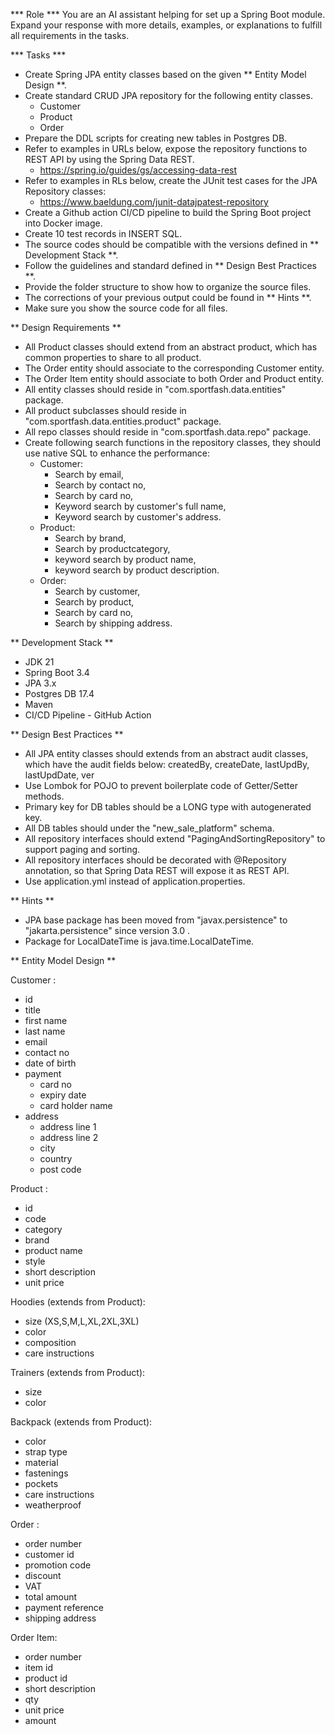*** Role ***
You are an AI assistant helping for set up a Spring Boot module.
Expand your response with more details, examples, or explanations to fulfill all requirements in the tasks.

*** Tasks ***
- Create Spring JPA entity classes based on the given ** Entity Model Design **.
- Create standard CRUD JPA repository for the following entity classes.
    - Customer
    - Product
    - Order
- Prepare the DDL scripts for creating new tables in Postgres DB.
- Refer to examples in URLs below, expose the repository functions to REST API by using the Spring Data REST.
    - https://spring.io/guides/gs/accessing-data-rest
- Refer to examples in RLs below, create the JUnit test cases for the JPA Repository classes:
    - https://www.baeldung.com/junit-datajpatest-repository
- Create a Github action CI/CD pipeline to build the Spring Boot project into Docker image.
- Create 10 test records in INSERT SQL.  
- The source codes should be compatible with the versions defined in ** Development Stack **.
- Follow the guidelines and standard defined in ** Design Best Practices **.
- Provide the folder structure to show how to organize the source files.
- The corrections of your previous output could be found in ** Hints **.
- Make sure you show the source code for all files.

** Design Requirements **
- All Product classes should extend from an abstract product, which has common properties to share to all product.
- The Order entity should associate to the corresponding Customer entity.
- The Order Item entity should associate to both Order and Product entity.
- All entity classes should reside in "com.sportfash.data.entities" package.
- All product subclasses should reside in "com.sportfash.data.entities.product" package.
- All repo classes should reside in "com.sportfash.data.repo" package.
- Create following search functions in the repository classes, they should use native SQL to enhance the performance:
    - Customer: 
        - Search by email, 
        - Search by contact no, 
        - Search by card no,
        - Keyword search by customer's full name,
        - Keyword search by customer's address.
    - Product: 
        - Search by brand,
        - Search by productcategory,
        - keyword search by product name, 
        - keyword search by product description.
    - Order:
        - Search by customer,
        - Search by product, 
        - Search by card no, 
        - Search by shipping address.

** Development Stack **
- JDK 21
- Spring Boot 3.4
- JPA 3.x
- Postgres DB 17.4
- Maven
- CI/CD Pipeline - GitHub Action 

** Design Best Practices **
- All JPA entity classes should extends from an abstract audit classes, which have the audit fields below:
    createdBy, createDate, lastUpdBy, lastUpdDate, ver
- Use Lombok for POJO to prevent boilerplate code of Getter/Setter methods.
- Primary key for DB tables should be a LONG type with autogenerated key.
- All DB tables should under the "new_sale_platform" schema.
- All repository interfaces should extend "PagingAndSortingRepository" to support paging and sorting.
- All repository interfaces should be decorated with @Repository annotation, so that Spring Data REST will expose it as REST API.
- Use application.yml instead of application.properties.

** Hints **
- JPA base package has been moved from "javax.persistence" to "jakarta.persistence" since version 3.0 .
- Package for LocalDateTime is java.time.LocalDateTime.

** Entity Model Design **

Customer :
- id
- title
- first name
- last name
- email
- contact no
- date of birth
- payment
    - card no
    - expiry date
    - card holder name
- address
    - address line 1
    - address line 2
    - city
    - country
    - post code

Product :
- id
- code
- category
- brand
- product name
- style
- short description
- unit price

Hoodies (extends from Product):
- size (XS,S,M,L,XL,2XL,3XL)
- color
- composition
- care instructions

Trainers (extends from Product):
- size
- color

Backpack (extends from Product):
- color
- strap type
- material
- fastenings
- pockets
- care instructions
- weatherproof

Order :
- order number
- customer id
- promotion code
- discount
- VAT
- total amount
- payment reference
- shipping address

Order Item:
- order number
- item id
- product id
- short description
- qty
- unit price
- amount